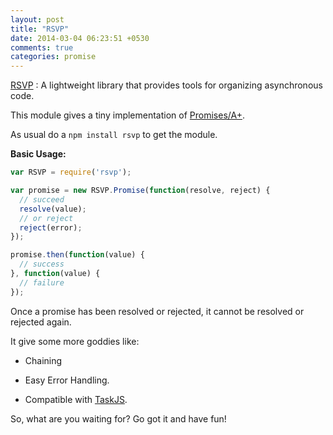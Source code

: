 ```yaml
---
layout: post
title: "RSVP"
date: 2014-03-04 06:23:51 +0530
comments: true
categories: promise 
---
```


[RSVP](https://www.npmjs.org/package/rsvp) : A lightweight library that provides tools for organizing asynchronous code.

This module gives a tiny implementation of [Promises/A+](http://promises-aplus.github.com/promises-spec/).

As usual do a `npm install rsvp` to get the module.

__Basic Usage:__

```javascript
var RSVP = require('rsvp');

var promise = new RSVP.Promise(function(resolve, reject) {
  // succeed
  resolve(value);
  // or reject
  reject(error);
});

promise.then(function(value) {
  // success
}, function(value) {
  // failure
});
```

Once a promise has been resolved or rejected, it cannot be resolved or rejected again.

It give some more goddies like:

* Chaining

* Easy Error Handling.

* Compatible with [TaskJS](http://taskjs.org/).

So, what are you waiting for? Go got it and have fun!
